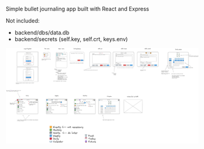 Simple bullet journaling app built with React and Express

Not included:
* backend/dbs/data.db
* backend/secrets (self.key, self.crt, keys.env)

![alt text](docs/ui.png "UI mockup")
